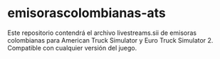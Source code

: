 # emisorascolombianas-ats
Este repositorio contendrá el archivo livestreams.sii de emisoras colombianas para American Truck Simulator y Euro Truck Simulator 2. Compatible con cualquier versión del juego.
